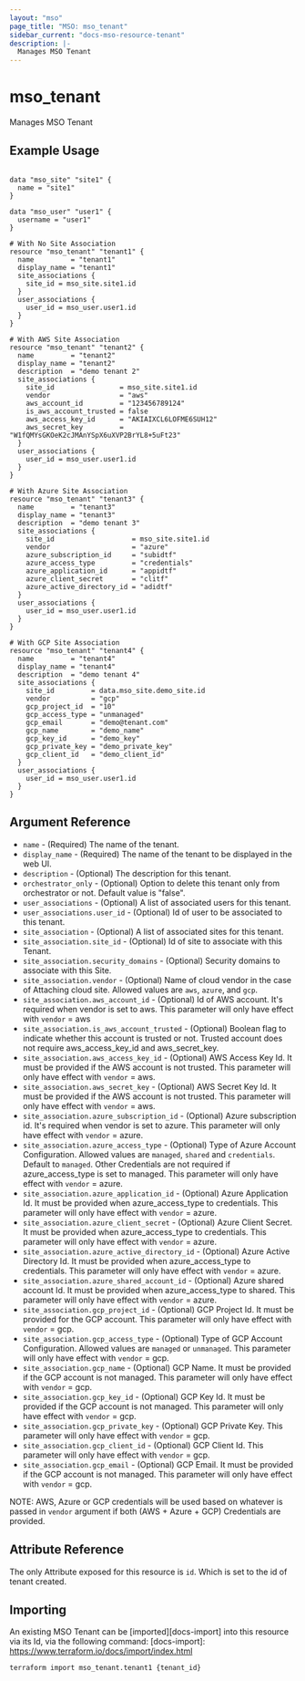 ```yaml
---
layout: "mso"
page_title: "MSO: mso_tenant"
sidebar_current: "docs-mso-resource-tenant"
description: |-
  Manages MSO Tenant
---
```


# mso_tenant #

Manages MSO Tenant

## Example Usage ##

```hcl

data "mso_site" "site1" {
  name = "site1"
}

data "mso_user" "user1" {
  username = "user1"
}

# With No Site Association
resource "mso_tenant" "tenant1" {
  name         = "tenant1"
  display_name = "tenant1"
  site_associations { 
    site_id = mso_site.site1.id 
  }
  user_associations { 
    user_id = mso_user.user1.id 
  }
}

# With AWS Site Association
resource "mso_tenant" "tenant2" {
  name         = "tenant2"
  display_name = "tenant2"
  description  = "demo tenant 2"
  site_associations {
    site_id                = mso_site.site1.id
    vendor                 = "aws"
    aws_account_id         = "123456789124"
    is_aws_account_trusted = false
    aws_access_key_id      = "AKIAIXCL6LOFME6SUH12"
    aws_secret_key         = "W1fQMYsGKOeK2cJMAnYSpX6uXVP2BrYL8+5uFt23"
  }
  user_associations {
    user_id = mso_user.user1.id
  }
}

# With Azure Site Association
resource "mso_tenant" "tenant3" {
  name         = "tenant3"
  display_name = "tenant3"
  description  = "demo tenant 3"
  site_associations {
    site_id                   = mso_site.site1.id
    vendor                    = "azure"
    azure_subscription_id     = "subidtf"
    azure_access_type         = "credentials"
    azure_application_id      = "appidtf"
    azure_client_secret       = "clitf"
    azure_active_directory_id = "adidtf"
  }
  user_associations {
    user_id = mso_user.user1.id
  }
}

# With GCP Site Association
resource "mso_tenant" "tenant4" {
  name         = "tenant4"
  display_name = "tenant4"
  description  = "demo tenant 4"
  site_associations {
    site_id         = data.mso_site.demo_site.id
    vendor          = "gcp"
    gcp_project_id  = "10"
    gcp_access_type = "unmanaged"
    gcp_email       = "demo@tenant.com"
    gcp_name        = "demo_name"
    gcp_key_id      = "demo_key"
    gcp_private_key = "demo_private_key"
    gcp_client_id   = "demo_client_id"
  }
  user_associations {
    user_id = mso_user.user1.id
  }
}

```

## Argument Reference ##

* `name` - (Required) The name of the tenant.
* `display_name` - (Required) The name of the tenant to be displayed in the web UI.
* `description` - (Optional) The description for this tenant.
* `orchestrator_only` - (Optional) Option to delete this tenant only from orchestrator or not. Default value is "false".
* `user_associations` - (Optional) A list of associated users for this tenant.
* `user_associations.user_id` - (Optional) Id of user to be associated to this tenant.
* `site_association` - (Optional) A list of associated sites for this tenant.
* `site_association.site_id` - (Optional) Id of site to associate with this Tenant.
* `site_association.security_domains` - (Optional) Security domains to associate with this Site.
* `site_association.vendor` - (Optional) Name of cloud vendor in the case of Attaching cloud site. Allowed values are `aws`, `azure`, and `gcp`.
* `site_association.aws_account_id` - (Optional) Id of AWS account. It's required when vendor is set to aws. This parameter will only have effect with `vendor` = aws
* `site_association.is_aws_account_trusted` - (Optional) Boolean flag to indicate whether this account is trusted or not. Trusted account does not require aws_access_key_id and aws_secret_key.
* `site_association.aws_access_key_id` - (Optional) AWS Access Key Id. It must be provided if the AWS account is not trusted. This parameter will only have effect with `vendor` = aws.
* `site_association.aws_secret_key` - (Optional) AWS Secret Key Id. It must be provided if the AWS account is not trusted. This parameter will only have effect with `vendor` = aws.
* `site_association.azure_subscription_id` - (Optional) Azure subscription id. It's required when vendor is set to azure. This parameter will only have effect with `vendor` = azure.
* `site_association.azure_access_type` - (Optional) Type of Azure Account Configuration. Allowed values are `managed`, `shared` and `credentials`. Default to `managed`. Other Credentials are not required if azure_access_type is set to managed. This parameter will only have effect with `vendor` = azure.
* `site_association.azure_application_id` - (Optional) Azure Application Id. It must be provided when azure_access_type to credentials. This parameter will only have effect with `vendor` = azure.
* `site_association.azure_client_secret` - (Optional) Azure Client Secret. It must be provided when azure_access_type to credentials. This parameter will only have effect with `vendor` = azure.
* `site_association.azure_active_directory_id` - (Optional) Azure Active Directory Id. It must be provided when azure_access_type to credentials. This parameter will only have effect with `vendor` = azure.
* `site_association.azure_shared_account_id` - (Optional) Azure shared account Id. It must be provided when azure_access_type to shared. This parameter will only have effect with `vendor` = azure.
* `site_association.gcp_project_id` - (Optional) GCP Project Id. It must be provided for the GCP account. This parameter will only have effect with `vendor` = gcp.
* `site_association.gcp_access_type` - (Optional) Type of GCP Account Configuration. Allowed values are `managed` or `unmanaged`. This parameter will only have effect with `vendor` = gcp.
* `site_association.gcp_name` - (Optional) GCP Name. It must be provided if the GCP account is not managed. This parameter will only have effect with `vendor` = gcp.
* `site_association.gcp_key_id` - (Optional) GCP Key Id. It must be provided if the GCP account is not managed. This parameter will only have effect with `vendor` = gcp.
* `site_association.gcp_private_key` - (Optional) GCP Private Key. This parameter will only have effect with `vendor` = gcp.
* `site_association.gcp_client_id` - (Optional) GCP Client Id. This parameter will only have effect with `vendor` = gcp.
* `site_association.gcp_email` - (Optional) GCP Email. It must be provided if the GCP account is not managed. This parameter will only have effect with `vendor` = gcp.

NOTE: AWS, Azure or GCP credentials will be used based on whatever is passed in `vendor` argument if both (AWS + Azure + GCP) Credentials are provided.

## Attribute Reference ##

The only Attribute exposed for this resource is `id`. Which is set to the id of tenant created.

## Importing ##

An existing MSO Tenant can be [imported][docs-import] into this resource via its Id, via the following command: [docs-import]: <https://www.terraform.io/docs/import/index.html>

```bash
terraform import mso_tenant.tenant1 {tenant_id}
```